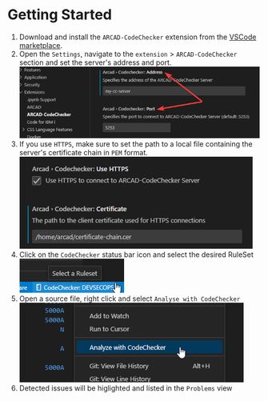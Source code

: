 # Getting Started
1. Download and install the `ARCAD-CodeChecker` extension from the [VSCode marketplace](https://marketplace.visualstudio.com/items?itemName=arcadsoftware.arcad-codechecker).
2. Open the `Settings`, navigate to the `extension` > `ARCAD-CodeChecker` section and set the server's address and port.<br/>
![config_001](../assets/config_001.png)
3. If you use `HTTPS`, make sure to set the path to a local file containing the server's certificate chain in `PEM` format.<br/>
![config_002](../assets/config_002.png)
4. Click on the `CodeChecker` status bar icon and select the desired RuleSet<br/>
![config_003](../assets/config_003.png)
5. Open a source file, right click and select `Analyse with CodeChecker`<br/>![exec_001](../assets/exec_001.png)
6. Detected issues will be higlighted and listed in the `Problems` view